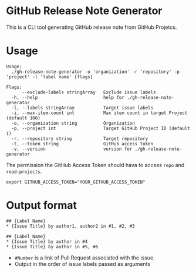 # GitHub Release Note Generator

This is a CLI tool generating GitHub release note from GitHub Projetcs.

# Usage

```
Usage:
  ./gh-release-note-generator -o 'organization' -r 'repository' -p 'project' -l 'label name' [flags]

Flags:
      --exclude-labels stringArray   Exclude issue labels
  -h, --help                         help for ./gh-release-note-generator
  -l, --labels stringArray           Target issue labels
  -i, --max-item-count int           Max item count in target Project (default 100)
  -o, --organization string          Organization
  -p, --project int                  Target GitHub Project ID (default 1)
  -r, --repository string            Target repository
  -t, --token string                 GitHub access token
  -v, --version                      version for ./gh-release-note-generator
```

The permission the GitHub Access Token should hava to access `repo` and `read:projects`.

```
export GITHUB_ACCESS_TOKEN="YOUR_GITHUB_ACCESS_TOKEN"
```

# Output format

```
## {Label Name}
* {Issue Title} by author1, author2 in #1, #2, #3

## {Label Name}
* {Issue Title} by author in #4
* {Issue Title} by author in #5, #6
```

- `#Number` is a link of Pull Request associated with the issue.
- Output in the order of issue labels passed as arguments
